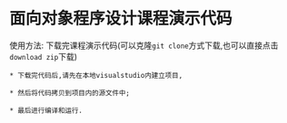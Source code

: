 # 面向对象程序设计课程演示代码

使用方法: 下载完课程演示代码(可以克隆`git clone`方式下载,也可以直接点击`download zip`下载)

```
* 下载完代码后,请先在本地visualstudio内建立项目, 

* 然后将代码拷贝到项目内的源文件中;

* 最后进行编译和运行.

```


